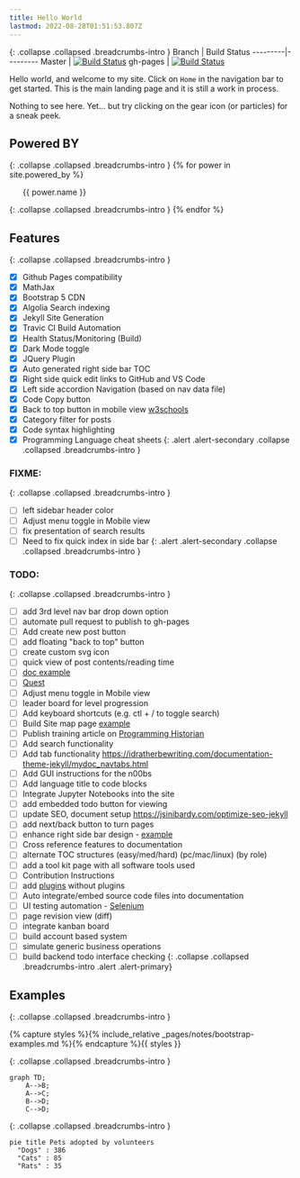 ```yaml
---
title: Hello World
lastmod: 2022-08-28T01:51:53.807Z
---
```


{: .collapse .collapsed .breadcrumbs-intro }
Branch | Build Status
---------|---------
Master | [![Build Status](https://app.travis-ci.com/bamr87/it-journey.svg?branch=master)](https://app.travis-ci.com/bamr87/it-journey)
gh-pages | [![Build Status](https://app.travis-ci.com/bamr87/it-journey.svg?branch=gh-pages)](https://app.travis-ci.com/bamr87/it-journey)

Hello world, and welcome to my site. Click on `Home` in the navigation bar to get started.
This is the main landing page and it is still a work in process.

Nothing to see here. Yet... but try clicking on the gear icon (or particles) for a sneak peek.

<div id="particles-js"></div>

## Powered BY
{: .collapse .collapsed .breadcrumbs-intro }
{% for power in site.powered_by %}
<ul href="{{ power.url }}" rel="nofollow">{{ power.name }}</ul>
{: .collapse .collapsed .breadcrumbs-intro }
{% endfor %}

## Features
{: .collapse .collapsed .breadcrumbs-intro }
- [x] Github Pages compatibility
- [x] MathJax
- [x] Bootstrap 5 CDN
- [x] Algolia Search indexing
- [x] Jekyll Site Generation
- [x] Travic CI Build Automation
- [x] Health Status/Monitoring (Build)
- [x] Dark Mode toggle
- [x] JQuery Plugin
- [x] Auto generated right side bar TOC
- [x] Right side quick edit links to GitHub and VS Code
- [x] Left side accordion Navigation (based on nav data file)
- [x] Code Copy button
- [x] Back to top button in mobile view [w3schools](https://www.w3schools.com/howto/howto_js_scroll_to_top.asp)
- [x] Category filter for posts
- [x] Code syntax highlighting
- [x] Programming Language cheat sheets
{: .alert .alert-secondary .collapse .collapsed .breadcrumbs-intro }

### FIXME:
{: .collapse .collapsed .breadcrumbs-intro }
- [ ] left sidebar header color
- [ ] Adjust menu toggle in Mobile view
- [ ] fix presentation of search results
- [ ] Need to fix quick index in side bar
{: .alert .alert-secondary .collapse .collapsed .breadcrumbs-intro }

### TODO:
{: .collapse .collapsed .breadcrumbs-intro }
- [ ] add 3rd level nav bar drop down option
- [ ] automate pull request to publish to gh-pages
- [ ] Add create new post button
- [ ] add floating "back to top" button
- [ ] create custom svg icon
- [ ] quick view of post contents/reading time
- [ ] [doc example](https://tmuxp.git-pull.com/index.html)
- [ ] [Quest](/quests/home)
- [ ] Adjust menu toggle in Mobile view
- [ ] leader board for level progression
- [ ] Add keyboard shortcuts (e.g. ctl + / to toggle search)
- [ ] Build Site map page [example](http://www.publicdomainsherpa.com/site-map.html)
- [ ] Publish training article on [Programming Historian](https://programminghistorian.org/) 
- [ ] Add search functionality
- [ ] Add tab functionality https://idratherbewriting.com/documentation-theme-jekyll/mydoc_navtabs.html
- [ ] Add GUI instructions for the n00bs
- [ ] Add language title to code blocks
- [ ] Integrate Jupyter Notebooks into the site
- [ ] add embedded todo button for viewing
- [ ] update SEO, document setup https://jsinibardy.com/optimize-seo-jekyll
- [ ] add next/back button to turn pages
- [ ] enhance right side bar design - [example](https://bootstrap-themes.github.io/dashboard/docs/#whats-included)
- [ ] Cross reference features to documentation
- [ ] alternate TOC structures (easy/med/hard) (pc/mac/linux) (by role)
- [ ] add a tool kit page with all software tools used
- [ ] Contribution Instructions
- [ ] add [plugins](https://jekyllcodex.org/without-plugins/) without plugins
- [ ] Auto integrate/embed source code files into documentation
- [ ] UI testing automation - [Selenium](https://www.selenium.dev/)
- [ ] page revision view (diff)
- [ ] integrate kanban board
- [ ] build account based system
- [ ] simulate generic business operations
- [ ] build backend todo interface checking
{: .collapse .collapsed .breadcrumbs-intro .alert .alert-primary}

## Examples
{: .collapse .collapsed .breadcrumbs-intro }

<div class="collapse collapsed breadcrumbs-intro">
{% capture styles %}{% include_relative _pages/notes/bootstrap-examples.md %}{% endcapture %}{{ styles }}
</div>

{: .collapse .collapsed .breadcrumbs-intro }
```mermaid!
graph TD;
    A-->B;
    A-->C;
    B-->D;
    C-->D;
```

{: .collapse .collapsed .breadcrumbs-intro }
```mermaid!
pie title Pets adopted by volunteers
  "Dogs" : 386
  "Cats" : 85
  "Rats" : 35
```